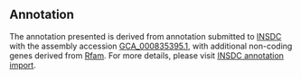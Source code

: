 

Annotation
----------

The annotation presented is derived from annotation submitted to
[INSDC](http://www.insdc.org) with the assembly accession
[GCA\_000835395.1](http://www.ebi.ac.uk/ena/data/view/GCA_000835395.1),
with additional non-coding genes derived from
[Rfam](http://rfam.xfam.org/). For more details, please visit [INSDC
annotation
import](http://ensemblgenomes.org/info/data/insdc_annotation).
